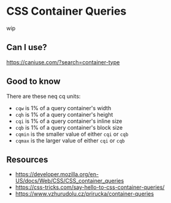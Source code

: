 # CSS Container Queries

wip

## Can I use?

https://caniuse.com/?search=container-type

## Good to know

There are these neq cq units:

- `cqw` is 1% of a query container's width
- `cqh` is 1% of a query container's height
- `cqi` is 1% of a query container's inline size
- `cqb` is 1% of a query container's block size
- `cqmin` is the smaller value of either `cqi` or `cqb`
- `cqmax` is the larger value of either `cqi` or `cqb`

## Resources

- https://developer.mozilla.org/en-US/docs/Web/CSS/CSS_container_queries
- https://css-tricks.com/say-hello-to-css-container-queries/
- https://www.vzhurudolu.cz/prirucka/container-queries
